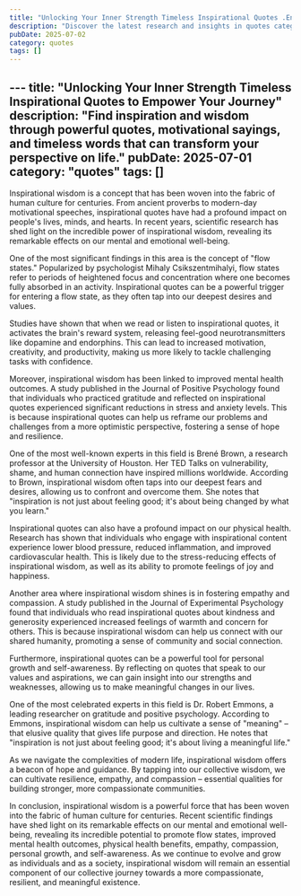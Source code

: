 ```yaml
---
title: "Unlocking Your Inner Strength Timeless Inspirational Quotes .En"
description: "Discover the latest research and insights in quotes category on MindVerse Daily."
pubDate: 2025-07-02
category: quotes
tags: []
---
```


﻿---
title: "Unlocking Your Inner Strength Timeless Inspirational Quotes to Empower Your Journey"
description: "Find inspiration and wisdom through powerful quotes, motivational sayings, and timeless words that can transform your perspective on life."
pubDate: 2025-07-01
category: "quotes"
tags: []
---

Inspirational wisdom is a concept that has been woven into the fabric of human culture for centuries. From ancient proverbs to modern-day motivational speeches, inspirational quotes have had a profound impact on people's lives, minds, and hearts. In recent years, scientific research has shed light on the incredible power of inspirational wisdom, revealing its remarkable effects on our mental and emotional well-being.

One of the most significant findings in this area is the concept of "flow states." Popularized by psychologist Mihaly Csikszentmihalyi, flow states refer to periods of heightened focus and concentration where one becomes fully absorbed in an activity. Inspirational quotes can be a powerful trigger for entering a flow state, as they often tap into our deepest desires and values.

Studies have shown that when we read or listen to inspirational quotes, it activates the brain's reward system, releasing feel-good neurotransmitters like dopamine and endorphins. This can lead to increased motivation, creativity, and productivity, making us more likely to tackle challenging tasks with confidence.

Moreover, inspirational wisdom has been linked to improved mental health outcomes. A study published in the Journal of Positive Psychology found that individuals who practiced gratitude and reflected on inspirational quotes experienced significant reductions in stress and anxiety levels. This is because inspirational quotes can help us reframe our problems and challenges from a more optimistic perspective, fostering a sense of hope and resilience.

One of the most well-known experts in this field is Brené Brown, a research professor at the University of Houston. Her TED Talks on vulnerability, shame, and human connection have inspired millions worldwide. According to Brown, inspirational wisdom often taps into our deepest fears and desires, allowing us to confront and overcome them. She notes that "inspiration is not just about feeling good; it's about being changed by what you learn."

Inspirational quotes can also have a profound impact on our physical health. Research has shown that individuals who engage with inspirational content experience lower blood pressure, reduced inflammation, and improved cardiovascular health. This is likely due to the stress-reducing effects of inspirational wisdom, as well as its ability to promote feelings of joy and happiness.

Another area where inspirational wisdom shines is in fostering empathy and compassion. A study published in the Journal of Experimental Psychology found that individuals who read inspirational quotes about kindness and generosity experienced increased feelings of warmth and concern for others. This is because inspirational wisdom can help us connect with our shared humanity, promoting a sense of community and social connection.

Furthermore, inspirational quotes can be a powerful tool for personal growth and self-awareness. By reflecting on quotes that speak to our values and aspirations, we can gain insight into our strengths and weaknesses, allowing us to make meaningful changes in our lives.

One of the most celebrated experts in this field is Dr. Robert Emmons, a leading researcher on gratitude and positive psychology. According to Emmons, inspirational wisdom can help us cultivate a sense of "meaning" – that elusive quality that gives life purpose and direction. He notes that "inspiration is not just about feeling good; it's about living a meaningful life."

As we navigate the complexities of modern life, inspirational wisdom offers a beacon of hope and guidance. By tapping into our collective wisdom, we can cultivate resilience, empathy, and compassion – essential qualities for building stronger, more compassionate communities.

In conclusion, inspirational wisdom is a powerful force that has been woven into the fabric of human culture for centuries. Recent scientific findings have shed light on its remarkable effects on our mental and emotional well-being, revealing its incredible potential to promote flow states, improved mental health outcomes, physical health benefits, empathy, compassion, personal growth, and self-awareness. As we continue to evolve and grow as individuals and as a society, inspirational wisdom will remain an essential component of our collective journey towards a more compassionate, resilient, and meaningful existence.
